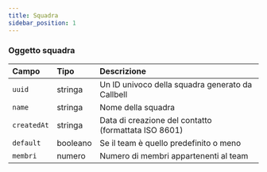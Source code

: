 ```yaml
---
title: Squadra
sidebar_position: 1
---
```


### Oggetto squadra

| Campo       | Tipo     | Descrizione                                          |
| :---------- | :------- | :--------------------------------------------------- |
| `uuid`      | stringa  | Un ID univoco della squadra generato da Callbell     |
| `name`      | stringa  | Nome della squadra                                   |
| `createdAt` | stringa  | Data di creazione del contatto (formattata ISO 8601) |
| `default`   | booleano | Se il team è quello predefinito o meno               |
| `membri`    | numero   | Numero di membri appartenenti al team                |

